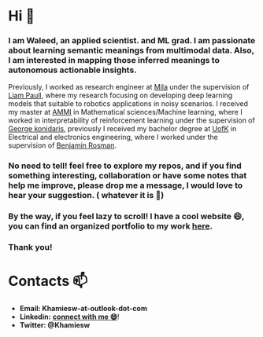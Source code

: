 # Hi  :wave:

### I am **Waleed**,  an applied scientist. and ML grad. I am passionate about learning semantic meanings from multimodal data. Also, I am interested in mapping those inferred meanings to autonomous actionable insights. 

Previously, I worked as research engineer at [Mila](https://mila.quebec/) under the supervision of [Liam Paull](https://liampaull.ca/), where my research focusing on developing deep learning models that suitable to robotics applications in noisy scenarios. I received my master at [AMMI](https://aimsammi.org/) in Mathematical sciences/Machine learning, where I worked in interpretability of reinforcement learning under the supervision of [George konidaris](http://cs.brown.edu/people/gdk/), previously I received my bachelor degree at [UofK](https://www.uofk.edu/en) in Electrical and electronics engineering, where I worked under the supervision of [Benjamin Rosman](https://www.benjaminrosman.com/).

### No need to tell! feel free to explore my repos, and if you find something interesting, collaboration or have some notes that help me improve, please drop me a message, I would love to hear your suggestion. ( whatever it is :raised_hands:)

### By the way, if you feel lazy to scroll! I have a cool website :smile:, you can find an organized portfolio to my work [here](https://khamies.github.io/projects/).



<!-- ### **News** :loudspeaker:: **I am open to the job market, feel free to drop me a message if you have something interesting!**
 -->


### Thank you!



# Contacts :mailbox:

- **Email: Khamiesw-at-outlook-dot-com** 
- **Linkedin:**  [**connect with me :smile:**](https://www.linkedin.com/in/khamiesw/)! 
- **Twitter: @Khamiesw**

